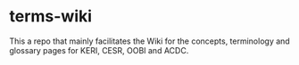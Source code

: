 # terms-wiki

This a repo that mainly facilitates the Wiki for the concepts, terminology and glossary pages for KERI, CESR, OOBI and ACDC.
